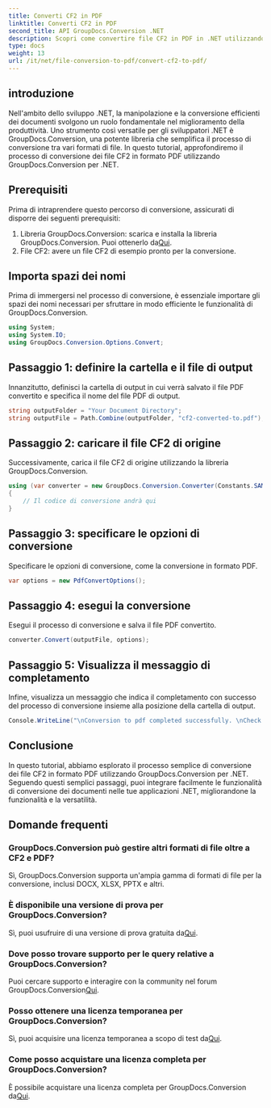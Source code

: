 ```yaml
---
title: Converti CF2 in PDF
linktitle: Converti CF2 in PDF
second_title: API GroupDocs.Conversion .NET
description: Scopri come convertire file CF2 in PDF in .NET utilizzando GroupDocs.Conversion. Semplifica le tue attività di gestione dei documenti senza sforzo.
type: docs
weight: 13
url: /it/net/file-conversion-to-pdf/convert-cf2-to-pdf/
---
```

## introduzione
Nell'ambito dello sviluppo .NET, la manipolazione e la conversione efficienti dei documenti svolgono un ruolo fondamentale nel miglioramento della produttività. Uno strumento così versatile per gli sviluppatori .NET è GroupDocs.Conversion, una potente libreria che semplifica il processo di conversione tra vari formati di file. In questo tutorial, approfondiremo il processo di conversione dei file CF2 in formato PDF utilizzando GroupDocs.Conversion per .NET.
## Prerequisiti
Prima di intraprendere questo percorso di conversione, assicurati di disporre dei seguenti prerequisiti:
1.  Libreria GroupDocs.Conversion: scarica e installa la libreria GroupDocs.Conversion. Puoi ottenerlo da[Qui](https://releases.groupdocs.com/conversion/net/).
2. File CF2: avere un file CF2 di esempio pronto per la conversione.

## Importa spazi dei nomi
Prima di immergersi nel processo di conversione, è essenziale importare gli spazi dei nomi necessari per sfruttare in modo efficiente le funzionalità di GroupDocs.Conversion.
```csharp
using System;
using System.IO;
using GroupDocs.Conversion.Options.Convert;
```
## Passaggio 1: definire la cartella e il file di output
Innanzitutto, definisci la cartella di output in cui verrà salvato il file PDF convertito e specifica il nome del file PDF di output.
```csharp
string outputFolder = "Your Document Directory";
string outputFile = Path.Combine(outputFolder, "cf2-converted-to.pdf");
```
## Passaggio 2: caricare il file CF2 di origine
Successivamente, carica il file CF2 di origine utilizzando la libreria GroupDocs.Conversion.
```csharp
using (var converter = new GroupDocs.Conversion.Converter(Constants.SAMPLE_CF2))
{
    // Il codice di conversione andrà qui
}
```
## Passaggio 3: specificare le opzioni di conversione
Specificare le opzioni di conversione, come la conversione in formato PDF.
```csharp
var options = new PdfConvertOptions();
```
## Passaggio 4: esegui la conversione
Esegui il processo di conversione e salva il file PDF convertito.
```csharp
converter.Convert(outputFile, options);
```
## Passaggio 5: Visualizza il messaggio di completamento
Infine, visualizza un messaggio che indica il completamento con successo del processo di conversione insieme alla posizione della cartella di output.
```csharp
Console.WriteLine("\nConversion to pdf completed successfully. \nCheck output in {0}", outputFolder);
```

## Conclusione
In questo tutorial, abbiamo esplorato il processo semplice di conversione dei file CF2 in formato PDF utilizzando GroupDocs.Conversion per .NET. Seguendo questi semplici passaggi, puoi integrare facilmente le funzionalità di conversione dei documenti nelle tue applicazioni .NET, migliorandone la funzionalità e la versatilità.
## Domande frequenti
### GroupDocs.Conversion può gestire altri formati di file oltre a CF2 e PDF?
Sì, GroupDocs.Conversion supporta un'ampia gamma di formati di file per la conversione, inclusi DOCX, XLSX, PPTX e altri.
### È disponibile una versione di prova per GroupDocs.Conversion?
 Sì, puoi usufruire di una versione di prova gratuita da[Qui](https://releases.groupdocs.com/).
### Dove posso trovare supporto per le query relative a GroupDocs.Conversion?
 Puoi cercare supporto e interagire con la community nel forum GroupDocs.Conversion[Qui](https://forum.groupdocs.com/c/conversion/11).
### Posso ottenere una licenza temporanea per GroupDocs.Conversion?
 Sì, puoi acquisire una licenza temporanea a scopo di test da[Qui](https://purchase.groupdocs.com/temporary-license/).
### Come posso acquistare una licenza completa per GroupDocs.Conversion?
 È possibile acquistare una licenza completa per GroupDocs.Conversion da[Qui](https://purchase.groupdocs.com/buy).